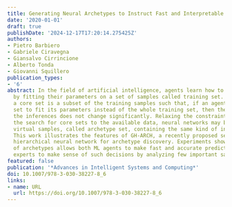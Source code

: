 ```yaml
---
title: Generating Neural Archetypes to Instruct Fast and Interpretable Decisions
date: '2020-01-01'
draft: true
publishDate: '2024-12-17T17:20:14.275425Z'
authors:
- Pietro Barbiero
- Gabriele Ciravegna
- Giansalvo Cirrincione
- Alberto Tonda
- Giovanni Squillero
publication_types:
- '6'
abstract: In the field of artificial intelligence, agents learn how to take decisions
  by fitting their parameters on a set of samples called training set. Similarly,
  a core set is a subset of the training samples such that, if an agent exploits this
  set to fit its parameters instead of the whole training set, then the quality of
  the inferences does not change significantly. Relaxing the constraint that restricts
  the search for core sets to the available data, neural networks may be used to generate
  virtual samples, called archetype set, containing the same kind of information.
  This work illustrates the features of GH-ARCH, a recently proposed self-organizing
  hierarchical neural network for archetype discovery. Experiments show how the use
  of archetypes allows both ML agents to make fast and accurate predictions and human
  experts to make sense of such decisions by analyzing few important samples.
featured: false
publication: '*Advances in Intelligent Systems and Computing*'
doi: 10.1007/978-3-030-38227-8_6
links:
- name: URL
  url: https://doi.org/10.1007/978-3-030-38227-8_6
---
```


